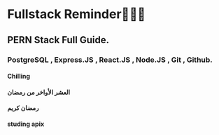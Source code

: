 # Fullstack Reminder👨🏻‍💻
## PERN Stack Full Guide.
### PostgreSQL , Express.JS , React.JS , Node.JS , Git , Github.
#### Chilling
#### العشر الأواخر من رمضان
#### رمضان كريم
#### studing apix
